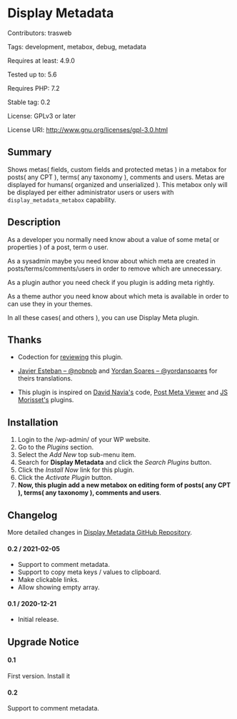 # Display Metadata 

Contributors: trasweb

Tags: development, metabox, debug, metadata

Requires at least: 4.9.0

Tested up to: 5.6

Requires PHP: 7.2

Stable tag: 0.2

License: GPLv3 or later

License URI: http://www.gnu.org/licenses/gpl-3.0.html

## Summary

Shows metas( fields, custom fields and protected metas ) in a metabox for posts( any CPT ), terms( any taxonomy ), comments and users. Metas are displayed for humans( organized and unserialized ). This metabox only will be displayed per either administrator users or users with `display_metadata_metabox` capability.

## Description

As a developer you normally need know about a value of some meta( or properties ) of a post, term o user.

As a sysadmin maybe you need know about which meta are created in posts/terms/comments/users in order to remove which are unnecessary.

As a plugin author you need check if you plugin is adding  meta rightly.

As a theme author you need know about which meta is available in order to can use they in your themes.

In all these cases( and others ), you can use Display Meta plugin.

## Thanks

* Codection for [reviewing](https://codection.com/plugin-para-visualizar-metadatos-en-wordpress/) this plugin.

* [Javier Esteban – @nobnob](https://profiles.wordpress.org/nobnob/) and [Yordan Soares – @yordansoares](https://profiles.wordpress.org/yordansoares/) for theirs translations.

* This plugin is inspired on [David Navia's](https://profiles.wordpress.org/davidnaviaweb/) code, [Post Meta Viewer](https://es.wordpress.org/plugins/post-meta-viewer/) and [JS Morisset's](https://profiles.wordpress.org/jsmoriss/) plugins.

## Installation

1. Login to the /wp-admin/ of your WP website.
1. Go to the *Plugins* section.
1. Select the *Add New* top sub-menu item.
1. Search for **Display Metadata** and click the *Search Plugins* button.
1. Click the *Install Now* link for this plugin.
1. Click the *Activate Plugin* button.
1. **Now, this plugin add a new metabox on editing form of posts( any CPT ), terms( any taxonomy ), comments and users**.

## Changelog
More detailed changes in [Display Metadata GitHub Repository](https://github.com/trasweb/DisplayMetadata/).

#### 0.2 / 2021-02-05

* Support to comment metadata.
* Support to copy meta keys / values to clipboard.
* Make clickable links.
* Allow showing empty array.

#### 0.1 / 2020-12-21

* Initial release.

## Upgrade Notice

#### 0.1

First version. Install it

#### 0.2

Support to comment metadata.